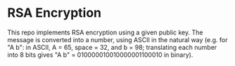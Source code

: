 # RSA Encryption

This repo implements RSA encryption using a given public key. The message is converted into a number, using ASCII in the natural way (e.g. for "A b": in ASCII, A = 65, space = 32, and b = 98; translating each
number into 8 bits gives "A b" = 010000010010000001100010 in binary).
